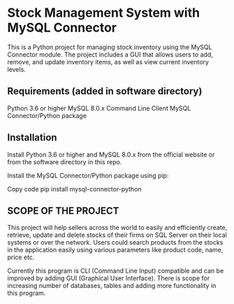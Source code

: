 # Stock Management System with MySQL Connector


This is a Python project for managing stock inventory using the MySQL Connector module. The project includes a GUI that allows users to add, remove, and update inventory items, as well as view current inventory levels.

## Requirements (added in software directory)
Python 3.6 or higher
MySQL 8.0.x Command Line Client
MySQL Connector/Python package


## Installation
Install Python 3.6 or higher and MySQL 8.0.x from the official website or from the software directory in this repo.

Install the MySQL Connector/Python package using pip:

Copy code
pip install mysql-connector-python

## SCOPE OF THE PROJECT

This project will help sellers across the world to easily and efficiently create, retrieve, update and delete stocks of their firms on SQL Server on their local systems or over the network. Users could search products from the stocks in the application easily using various parameters like product code, name, price etc.

Currently this program is CLI (Command Line Input) compatible and can be improved by adding GUI (Graphical User Interface). There is scope for increasing number of databases, tables and adding more functionality in this program.
